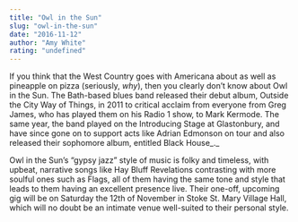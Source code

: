```yaml
---
title: "Owl in the Sun"
slug: "owl-in-the-sun"
date: "2016-11-12"
author: "Amy White"
rating: "undefined"
---
```


If you think that the West Country goes with Americana about as well as pineapple on pizza (seriously, _why_), then you clearly don’t know about Owl in the Sun. The Bath-based blues band released their debut album, Outside the City Way of Things, in 2011 to critical acclaim from everyone from Greg James, who has played them on his Radio 1 show, to Mark Kermode. The same year, the band played on the Introducing Stage at Glastonbury, and have since gone on to support acts like Adrian Edmonson on tour and also released their sophomore album, entitled Black House_._

Owl in the Sun’s “gypsy jazz” style of music is folky and timeless, with upbeat, narrative songs like Hay Bluff Revelations contrasting with more soulful ones such as Flags, all of them having the same tone and style that leads to them having an excellent presence live. Their one-off, upcoming gig will be on Saturday the 12th of November in Stoke St. Mary Village Hall, which will no doubt be an intimate venue well-suited to their personal style.
